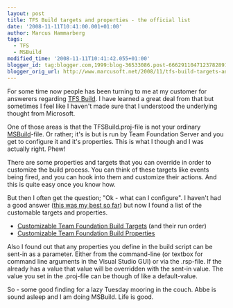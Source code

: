 ```yaml
---
layout: post
title: TFS Build targets and properties - the official list
date: '2008-11-11T10:41:00.001+01:00'
author: Marcus Hammarberg
tags:
  - TFS
  - MSBuild
modified_time: '2008-11-11T10:41:42.055+01:00'
blogger_id: tag:blogger.com,1999:blog-36533086.post-6662911047123782891
blogger_orig_url: http://www.marcusoft.net/2008/11/tfs-build-targets-and-properties.html
---
```



For some time now people has been turning to me at my customer for
answerers regarding [TFS
Build](http://msdn.microsoft.com/en-us/library/ms181710(VS.80).aspx). I
have learned a great deal from that but sometimes I feel like I haven't
made sure that I understood the underlying thought from Microsoft.

One of those areas is that the TFSBuild.proj-file is not your ordinary
[MSBuild](http://msdn.microsoft.com/en-us/library/ms171452.aspx)-file.
Or rather; it's is but is run by Team Foundation Server and you get to
configure it and it's properties. This is what I though and I was
actually right. Phew!

There are some properties and targets that you can override in order to
customize the build process. You can think of these targets like events
being fired, and you can hook into them and customize their actions. And
this is quite easy once you know how.

But then I often get the question; "Ok - what can I configure". I
haven't had a good answer ([this was my best so
far](http://www.marcusoft.net/2007/05/teamsystem-builds.html)) but now I
found a list of the customable targets and properties.

- [Customizable Team Foundation Build
    Targets](http://msdn.microsoft.com/en-us/library/aa337604.aspx) (and
    their run order)
- [Customizable Team Foundation Build
    Properties](http://msdn.microsoft.com/en-us/library/aa337598.aspx)

Also I found out that any properties you define in the build script can
be sent-in as a parameter. Either from the command-line (or textbox for
command line arguments in the Visual Studio GUI) or via the .rsp-file.
If the already has a value that value will be overridden with the
sent-in value. The value you set in the .proj-file can be though of like
a default-value.

So - some good finding for a lazy Tuesday mooring in the couch. Abbe is
sound asleep and I am doing MSBuild. Life is good.
